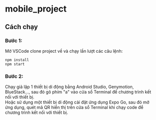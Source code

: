 # mobile_project

## Cách chạy
### Bước 1:
Mở VSCode clone project về và chạy lần lượt các câu lệnh:
```
npm install
npm start
```
### Bước 2:
Chạy giả lập 1 thiết bị di động bằng Android Studio, Genymotion, BlueStack..., sau đó gõ phím "a" vào cửa sổ Terminal để chương trình kết nối với thiết bị.
<br>Hoặc sử dụng một thiết bị di động cài đặt ứng dụng Expo Go, sau đó mở ứng dụng, quét mã QR hiển thị trên cửa sổ Terminal khi chạy code để chương trình kết nối với thiết bị.



